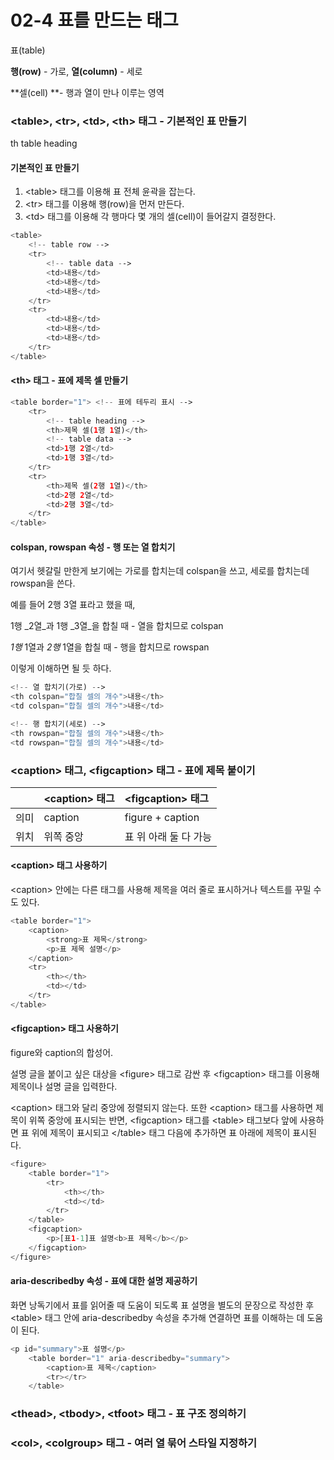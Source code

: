 # 02-4 표를 만드는 태그

표\(table\)

**행\(row\)** - 가로, **열\(column\)** - 세로

**셀\(cell\) **- 행과 열이 만나 이루는 영역

### &lt;table&gt;, &lt;tr&gt;, &lt;td&gt;, &lt;th&gt; 태그 - 기본적인 표 만들기

th table heading

#### 기본적인 표 만들기

1. &lt;table&gt; 태그를 이용해 표 전체 윤곽을 잡는다.
2. &lt;tr&gt; 태그를 이용해 행\(row\)을 먼저 만든다.
3. &lt;td&gt; 태그를 이용해 각 행마다 몇 개의 셀\(cell\)이 들어갈지 결정한다.

```php
<table>
    <!-- table row -->
    <tr>
        <!-- table data -->
        <td>내용</td>
        <td>내용</td>
        <td>내용</td>
    </tr>
    <tr>
        <td>내용</td>
        <td>내용</td>
        <td>내용</td>
    </tr>
</table>
```

#### &lt;th&gt; 태그 - 표에 제목 셀 만들기

```php
<table border="1"> <!-- 표에 테두리 표시 -->
    <tr>
        <!-- table heading -->
        <th>제목 셀(1행 1열)</th>
        <!-- table data -->
        <td>1행 2열</td>
        <td>1행 3열</td>
    </tr>
    <tr>
        <th>제목 셀(2행 1열)</th>
        <td>2행 2열</td>
        <td>2행 3열</td>
    </tr>
</table>
```

#### colspan, rowspan 속성 - 행 또는 열 합치기

여기서 헷갈릴 만한게 보기에는 가로를 합치는데 colspan을 쓰고, 세로를 합치는데 rowspan을 쓴다.

예를 들어 2행 3열 표라고 했을 때,

1행 _2열_과 1행 _3열_을 합칠 때 - 열을 합치므로 colspan

_1행_ 1열과 _2행_ 1열을 합칠 때 - 행을 합치므로 rowspan

이렇게 이해하면 될 듯 하다.

```php
<!-- 열 합치기(가로) -->
<th colspan="합칠 셀의 개수">내용</th>
<td colspan="합칠 셀의 개수">내용</td>

<!-- 행 합치기(세로) -->
<th rowspan="합칠 셀의 개수">내용</th>
<td rowspan="합칠 셀의 개수">내용</td>
```

### &lt;caption&gt; 태그, &lt;figcaption&gt; 태그 - 표에 제목 붙이기

|  | &lt;caption&gt; 태그 | &lt;figcaption&gt; 태그 |
| :--- | :--- | :--- |
| 의미 | caption | figure + caption |
| 위치 | 위쪽 중앙 | 표 위 아래 둘 다 가능 |

#### &lt;caption&gt; 태그 사용하기

&lt;caption&gt; 안에는 다른 태그를 사용해 제목을 여러 줄로 표시하거나 텍스트를 꾸밀 수도 있다.

```php
<table border="1">
    <caption>
        <strong>표 제목</strong>
        <p>표 제목 설명</p>
    </caption>
    <tr>
        <th></th>
        <td></td>
    </tr>
</table>
```

#### &lt;figcaption&gt; 태그 사용하기

figure와 caption의 합성어.

설명 글을 붙이고 싶은 대상을 &lt;figure&gt; 태그로 감싼 후 &lt;figcaption&gt; 태그를 이용해 제목이나 설명 글을 입력한다.

&lt;caption&gt; 태그와 달리 중앙에 정렬되지 않는다. 또한 &lt;caption&gt; 태그를 사용하면 제목이 위쪽 중앙에 표시되는 반면, &lt;figcaption&gt; 태그를 &lt;table&gt; 태그보다 앞에 사용하면 표 위에 제목이 표시되고 &lt;/table&gt; 태그 다음에 추가하면 표 아래에 제목이 표시된다.

```php
<figure>
    <table border="1">
        <tr>
            <th></th>
            <td></td>
        </tr>
    </table>
    <figcaption>
        <p>[표1-1]표 설명<b>표 제목</b></p>
    </figcaption>
</figure>
```

#### aria-describedby 속성 - 표에 대한 설명 제공하기

화면 낭독기에서 표를 읽어줄 때 도움이 되도록 표 설명을 별도의 문장으로 작성한 후 &lt;table&gt; 태그 안에 aria-describedby 속성을 추가해 연결하면 표를 이해하는 데 도움이 된다.

```php
<p id="summary">표 설명</p>
    <table border="1" aria-describedby="summary">
        <caption>표 제목</caption>
        <tr></tr>
    </table>
```

### &lt;thead&gt;, &lt;tbody&gt;, &lt;tfoot&gt; 태그 - 표 구조 정의하기

### &lt;col&gt;, &lt;colgroup&gt; 태그 - 여러 열 묶어 스타일 지정하기



